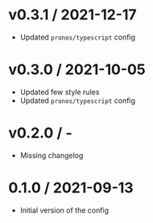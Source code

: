 v0.3.1 / 2021-12-17
===================
- Updated `pronos/typescript` config

v0.3.0 / 2021-10-05
===================
- Updated few style rules
- Updated `pronos/typescript` config

v0.2.0 / -
==========
- Missing changelog

0.1.0 / 2021-09-13
==================
- Initial version of the config

<!-- Add links to rules below -->
<!-- e.g. -->
[indent]: https://eslint.org/docs/rules/indent
